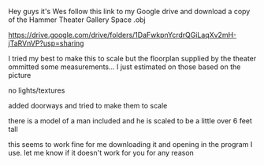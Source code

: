 Hey guys it's Wes follow this link to my Google drive and download a copy of the Hammer Theater Gallery Space .obj

https://drive.google.com/drive/folders/1DaFwkpnYcrdrQGiLaqXv2mH-jTaRVnVP?usp=sharing

I tried my best to make this to scale but the floorplan supplied by the theater ommitted some measurements... I just estimated on those based on the picture

no lights/textures

added doorways and tried to make them to scale

there is a model of a man included and he is scaled to be a little over 6 feet tall


this seems to work fine for me downloading it and opening in the program I use. let me know if it doesn't work for you for any reason

